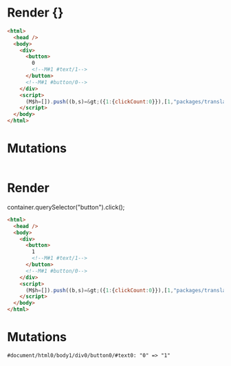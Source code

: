 # Render {}
```html
<html>
  <head />
  <body>
    <div>
      <button>
        0
        <!--M#1 #text/1-->
      </button>
      <!--M#1 #button/0-->
    </div>
    <script>
      (M$h=[]).push((b,s)=&gt;({1:{clickCount:0}}),[1,"packages/translator/src/__tests__/fixtures/basic-component/components/counter.marko_0_clickCount",])
    </script>
  </body>
</html>
```

# Mutations
```

```


# Render 
container.querySelector("button").click();

```html
<html>
  <head />
  <body>
    <div>
      <button>
        1
        <!--M#1 #text/1-->
      </button>
      <!--M#1 #button/0-->
    </div>
    <script>
      (M$h=[]).push((b,s)=&gt;({1:{clickCount:0}}),[1,"packages/translator/src/__tests__/fixtures/basic-component/components/counter.marko_0_clickCount",])
    </script>
  </body>
</html>
```

# Mutations
```
#document/html0/body1/div0/button0/#text0: "0" => "1"
```